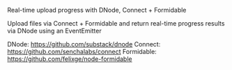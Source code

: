 Real-time upload progress with DNode, Connect + Formidable

Upload files via Connect + Formidable and return real-time progress results
via DNode using an EventEmitter

DNode: https://github.com/substack/dnode
Connect: https://github.com/senchalabs/connect
Formidable: https://github.com/felixge/node-formidable
